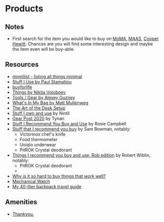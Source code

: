 # Products

## Notes

- First search for the item you would like to buy on [MoMA](https://www.moma.org/collection/?=undefined&page=&direction=), [MAAS](https://collection.maas.museum/search?q=radio), [Cooper Hewitt](https://collection.cooperhewitt.org/). Chances are you will find some interesting design and maybe the item even will be buy-able.

## Resources

- [mnmllist - listing all things minimal](https://mnmll.ist/)
- [Stuff I Use by Paul Stamatiou](https://paulstamatiou.com/stuff-i-use)
- [buyforlife](https://www.buyforlife.com/)
- [Things by Nikita Voloboev](https://wiki.nikitavoloboev.xyz/sharing/things)
- [Tools / Gear by Alexey Guzney](https://guzey.com/tools-gear/)
- [What's In My Bag by Matt Mullenweg](https://ma.tt/category/in-my-bag/)
- [The Art of the Desk Setup](https://www.arun.is/blog/desk-setup/)
- [Stuff I own and use](https://nintil.com/1-stuff-i-own-and-use) by Nintil
- [Gear Post 2020](https://tynan.com/gear2020/) by Tynan
- [Stuff I Recommend You Buy and Use](https://www.rosiecampbell.me/stuff-i-recommend-you-buy-and-use/) by Rosie Campbell
- [Stuff that I recommend you buy](https://s8mb.medium.com/stuff-that-i-recommend-you-buy-747d7a3bd51e) by Sam Bowman, notably:
  - Victorinox chef's knife
  - Food thermometer
  - Uniqlo underwear
  - PitROK Crystal deodorant
- [Things I recommend you buy and use, Rob edition](https://medium.com/@robertwiblin/things-i-recommend-you-buy-and-use-rob-edition-1d7b2ce27d68) by Robert Wiblin, notably:
  - PitROK Crystal deodorant
  - 
- [Why is it so hard to buy things that work well?](https://danluu.com/nothing-works/)
- [Mechanical Watch](https://ciechanow.ski/mechanical-watch/)
- [My 40-liter backpack travel guide](https://vitalik.ca/general/2022/06/20/backpack.html)

## Amenities

- [Thankyou.](https://thankyou.co/categories/thankyou-nurture/amenities)

